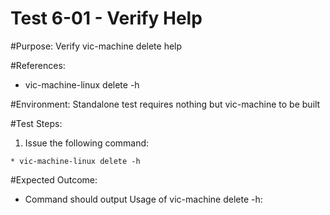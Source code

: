 Test 6-01 - Verify Help
=======

#Purpose:
Verify vic-machine delete help

#References:
* vic-machine-linux delete -h

#Environment:
Standalone test requires nothing but vic-machine to be built

#Test Steps:
1. Issue the following command:
```
* vic-machine-linux delete -h
```

#Expected Outcome:
* Command should output Usage of vic-machine delete -h:
